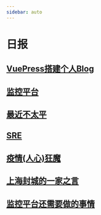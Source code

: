 ```yaml
---
sidebar: auto
---
```


# 日报

## [VuePress搭建个人Blog](./20220308.md)

## [监控平台](./20220309.md)

## [最近不太平](./20220323.md)

## [SRE](./20220324.md)

## [疫情(人心)狂魔](./20220325.md)

## [上海封城的一家之言](./封城.md)

## [监控平台还需要做的事情](./20220826.md)